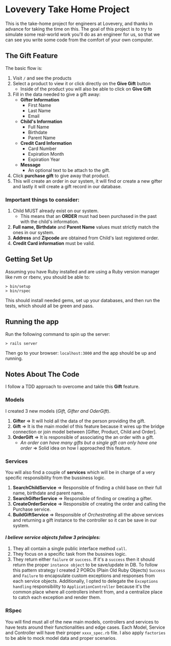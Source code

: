 # Lovevery Take Home Project

This is the take-home project for engineers at Lovevery, and thanks in advance for taking the time on this.  The
goal of this project is to try to simulate some real-world work you'll do as an engineer for us, so that we can
see you write some code from the comfort of your own computer.

## The Gift Feature

The basic flow is:

1. Visit `/` and see the products
1. Select a product to view it or click directly on the **Give Gift** button
   - Inside of the product you will also be able to click on **Give Gift**
1. Fill in the data needed to give a gift away:
   - **Gifter Information**
      - First Name
      - Last Name
      - Email
   - **Child's Information**
      - Full Name
      - Birthdate
      - Parent Name
   - **Credit Card Information**
      - Card Number
      - Expiration Month
      - Expiration Year
   - **Message**
      - An optional text to be attach to the gift.
1. Click **purchase gift** to give away that product.
1. This will create an order in our system, it will find or create a new gifter and lastly it will create a gift record in our database.

### Important things to consider: 
   1. Child MUST already exist on our system.
      - This means that an **ORDER** must had been purchased in the past with the child's information.
   1. **Full name, Birthdate** and **Parent Name** values must strictly match the ones in our system.
   1. **Address** and **Zipcode** are obtained from Child's last registered order.
   1. **Credit Card information** must be valid.


## Getting Set Up

   Assuming you have Ruby installed and are using a Ruby version manager like rvm or rbenv, you should be able to:

   ```
   > bin/setup
   > bin/rspec
   ```

   This should install needed gems, set up your databases, and then run the tests, which should all be green and pass.


## Running the app

   Run the following command to spin up the server:

   ```
   > rails server
   ```
   Then go to your browser: `localhost:3000` and the app should be up and running.


## Notes About The Code
I follow a TDD approach to overcome and takle this **Gift** feature.

### Models
I created 3 new models (_Gift, Gifter and OderGift_).
1. **Gifter** => It will hold all the data of the person providing the gift.
1. **Gift** => It is the main model of this feature because it wires up the bridge connection or join model between [Gifter, Product, Child and Order].
1. **OrderGift** => It is responsible of associating the an order with a gift.
   - _An order can have many gifts but a single gift can only have one order_ => Solid idea on how I approached this feature.
   
### Services
You will also find a couple of **services** which will be in charge of a very specific responsibility from the bussiness logic.
1. **SearchChildService** => Responsible of finding a child base on their full name, birthdate and parent name.
1. **SearchGifterService** => Responsible of finding or creating a gifter.
1. **CreateOrderService** => Responsible of creating the order and calling the Purchase service.
1. **BuildGiftService** => Responsible of _Orchestrating_ all the above services and returning a gift instance to the controller so it can be save in our system.

#### _I believe service objects follow 3 principles:_
1. They all contain a single public interface method `call`.
2. They focus on a specific task from the bussines logic.
3. They return either `failure` or `success`. If it's a `success` then it should return the proper `instance object` to be save/update in DB.
   To follow this pattern strategy I created 2 POROs (Plain Old Ruby Objects) `Success` and `Failure` to encapsulate custom exceptions and responses from each service objects. Additionally, I opted to delegate the `Exceptions handling` responsibility to `ApplicationController` because it's the common place where all controllers inherit from, and a centralize place to catch each exception and render them.

### RSpec
   You will find must all of the new main models, controllers and services to have tests around their functionalities and edge cases.
   Each Model, Service and Controller will have their proper `xxxx_spec.rb` file.
   I also apply `factories` to be able to mock model data and proper scenarios.
